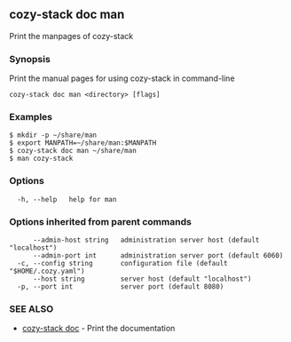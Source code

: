 ## cozy-stack doc man

Print the manpages of cozy-stack

### Synopsis

Print the manual pages for using cozy-stack in command-line

```
cozy-stack doc man <directory> [flags]
```

### Examples

```
$ mkdir -p ~/share/man
$ export MANPATH=~/share/man:$MANPATH
$ cozy-stack doc man ~/share/man
$ man cozy-stack
```

### Options

```
  -h, --help   help for man
```

### Options inherited from parent commands

```
      --admin-host string   administration server host (default "localhost")
      --admin-port int      administration server port (default 6060)
  -c, --config string       configuration file (default "$HOME/.cozy.yaml")
      --host string         server host (default "localhost")
  -p, --port int            server port (default 8080)
```

### SEE ALSO

* [cozy-stack doc](cozy-stack_doc.md)	 - Print the documentation

